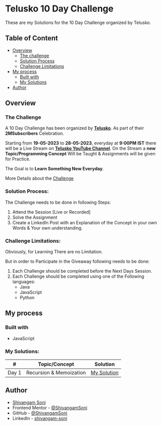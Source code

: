 # Telusko 10 Day Challenge

These are my Solutions for the 10 Day Challenge organized by Telusko.

## Table of Content

- [Overview](#overview)
  - [The challenge](#the-challenge)
  - [Solution Process](#solution-process)
  - [Challenge Limitations](#challenge-limitations)
- [My process](#my-process)
  - [Built with](#built-with)
  - [My Solutions](#my-solutions)
- [Author](#author)

## Overview

### The Challenge

A 10 Day Challenge has been organized by
**[Telusko](https://www.youtube.com/@Telusko)**. As part of their
**2MSubscribers** Celebration.

Starting from **19-05-2023** to **28-05-2023**, everyday at **9:00PM IST** there
will be a Live Stream on
**[Telusko YouTube Channel](https://www.youtube.com/@Telusko/streams)**. On the
Stream a **new Topic/Programming Concept** Will be Taught & Assignments will be
given for Practice.

The Goal is to **Learn Something New Everyday**.

More Details about the
[Challenge](https://www.youtube.com/watch?v=1HSHK4oOCEc&t)

### Solution Process:

The Challenge needs to be done in following Steps:

1. Attend the Session [Live or Recorded]
2. Solve the Assignment
3. Create a LinkedIn Post with an Explanation of the Concept in your own Words &
   Your own understanding.

### Challenge Limitations:

Obviously, for Learning There are no Limitation.

But in order to Participate in the Giveaway following needs to be done:

1. Each Challenge should be completed before the Next Days Session.
2. Each Challenge should be completed using one of the Following languages:
   - Java
   - JavaScript
   - Python

## My process

### Built with

- JavaScript

### My Solutions:

| #     | Topic/Concept           | Solution               |
| ----- | ----------------------- | ---------------------- |
| Day 1 | Recursion & Memoization | [My Solution](./day-1) |

## Author

- [Shivangam Soni](https://shivangam-soni.vercel.app/)
- Frontend Mentor -
  [@ShivangamSoni](https://www.frontendmentor.io/profile/ShivangamSoni)
- GitHub - [@ShivangamSoni](https://github.com/ShivangamSoni)
- LinkedIn - [shivangam-soni](https://www.linkedin.com/in/shivangam-soni/)
